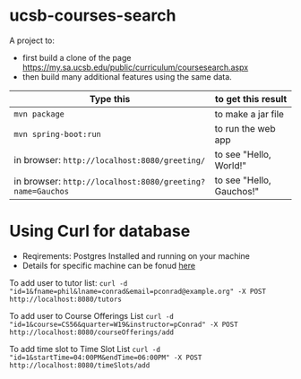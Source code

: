 # ucsb-courses-search

A project to:
* first build a clone of the page <https://my.sa.ucsb.edu/public/curriculum/coursesearch.aspx>
* then build many additional features using the same data.


| Type this | to get this result |
|-----------|------------|
| `mvn package` | to make a jar file|
| `mvn spring-boot:run` | to run the web app|
| in browser: `http://localhost:8080/greeting/` | to see "Hello, World!" |
| in browser: `http://localhost:8080/greeting?name=Gauchos` | to see "Hello, Gauchos!"

# Using Curl for database
* Reqirements: Postgres Installed and running on your machine
* Details for specific machine can be fonud [here](https://www.postgresql.org/download/)


To add user to tutor list:
`curl -d "id=1&fname=phil&lname=conrad&email=pconrad@example.org" -X POST http://localhost:8080/tutors`


To add user to Course Offerings List
`curl -d "id=1&course=CS56&quarter=W19&instructor=pConrad" -X POST http://localhost:8080/courseOfferings/add`

To add time slot to Time Slot List
`curl -d "id=1&startTime=04:00PM&endTime=06:00PM" -X POST http://localhost:8080/timeSlots/add`